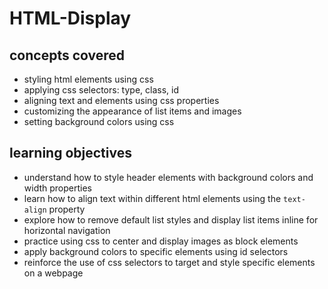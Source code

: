 # HTML-Display

## concepts covered

- styling html elements using css
- applying css selectors: type, class, id
- aligning text and elements using css properties
- customizing the appearance of list items and images
- setting background colors using css

## learning objectives

- understand how to style header elements with background colors and width properties
- learn how to align text within different html elements using the `text-align` property
- explore how to remove default list styles and display list items inline for horizontal navigation
- practice using css to center and display images as block elements
- apply background colors to specific elements using id selectors
- reinforce the use of css selectors to target and style specific elements on a webpage
